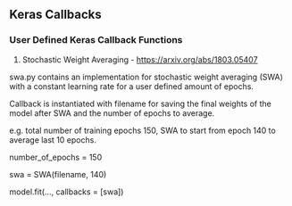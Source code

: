 ## Keras Callbacks

### User Defined Keras Callback Functions

1.  Stochastic Weight Averaging - https://arxiv.org/abs/1803.05407

swa.py contains an implementation for stochastic weight averaging (SWA) with a constant learning rate for a user defined amount of epochs.

Callback is instantiated with filename for saving the final weights of the model after SWA and the number of epochs to average.

e.g. total number of training epochs 150, SWA to start from epoch 140 to average last 10 epochs.

number_of_epochs = 150

swa = SWA(filename, 140)

model.fit(..., callbacks = [swa])
